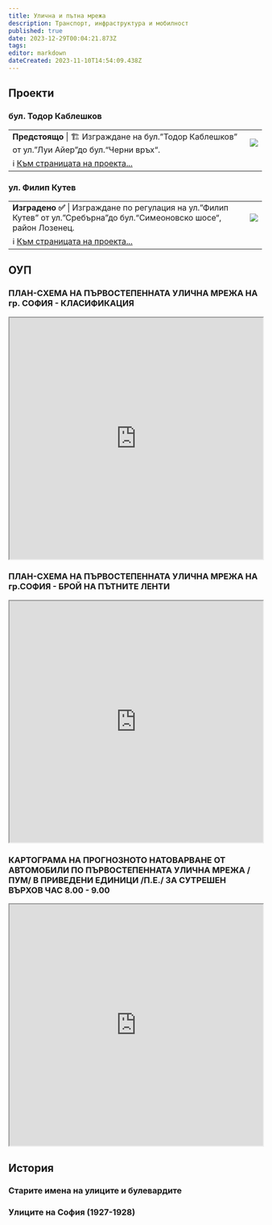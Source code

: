 ```yaml
---
title: Улична и пътна мрежа
description: Транспорт, инфраструктура и мобилност
published: true
date: 2023-12-29T00:04:21.873Z
tags: 
editor: markdown
dateCreated: 2023-11-10T14:54:09.438Z
---
```


## Проекти


### бул. Тодор Каблешков
<div class="table-responsive"><table style="width:100%"><tr>
  <td><span><b> Предстоящо </b> | 🏗️ Изграждане на бул.”Тодор Каблешков” от ул.”Луи Айер”до бул.“Черни връх“.</span><br></td>
<td><img src="https://drive.google.com/uc?id=12JZwmz2eg23sW8Mu0PNplbxaGCdg6hRd"></td></tr>
  <td colspan=2 >ℹ️ <a href="/bg/infrastructure/streets-and-roads/2023-kableshkov">Към страницата на проекта...<b></b></a></td></table></div>
  
### ул. Филип Кутев
<div class="table-responsive"><table style="width:100%"><tr>
  <td><span><b> Изградено ✅ </b> | Изграждане по регулация на ул.”Филип Кутев” от ул.”Сребърна”до бул.“Симеоновско шосе“, район Лозенец.</span><br></td>
<td><img src="https://drive.google.com/uc?id=1yQ5E9SwEyL1AFEd197KjO840URF9g18Z"></td></tr>
  <td colspan=2 >ℹ️ <a href="/bg/infrastructure/streets-and-roads/2023-filip-kutev">Към страницата на проекта...<b></b></a></td></table></div>
  
  
  
## ОУП
### ПЛАН-СХЕМА НА ПЪРВОСТЕПЕННАТА УЛИЧНА МРЕЖА НА гр. СОФИЯ - КЛАСИФИКАЦИЯ 
<iframe src="https://drive.google.com/file/d/1NllqilWJVELQ7nFHdjmXsvvk_ziCEbci/preview" width="100%" height="480"></iframe>


### ПЛАН-СХЕМА НА ПЪРВОСТЕПЕННАТА УЛИЧНА МРЕЖА НА гр.СОФИЯ - БРОЙ НА ПЪТНИТЕ ЛЕНТИ 
<iframe src="https://drive.google.com/file/d/1YDB6xBeE-1gbAvu6ev_NOrbuUOyACdvR/preview" width="100%" height="480"></iframe>

### КАРТОГРАМА НА ПРОГНОЗНОТО НАТОВАРВАНЕ ОТ АВТОМОБИЛИ ПО ПЪРВОСТЕПЕННАТА УЛИЧНА МРЕЖА /ПУМ/ В ПРИВЕДЕНИ ЕДИНИЦИ /П.Е./ ЗА СУТРЕШЕН ВЪРХОВ ЧАС 8.00 - 9.00 
<iframe src="https://drive.google.com/file/d/1vBhTMOj57dHsknAOGoKoZpInjmiw0xDF/preview" width="100%" height="480"></iframe>


## История

### Старите имена на улиците и булевардите

### Улиците на София (1927-1928)